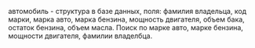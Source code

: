 автомобиль - структура в базе данных, поля: фамилия владельца, код марки, марка авто, марка бензина, мощность двигателя, объем бака, остаток бензина, объем масла. 
Поиск по марке авто, марке бензина, мощности двигателя, фамилии владелбца.
